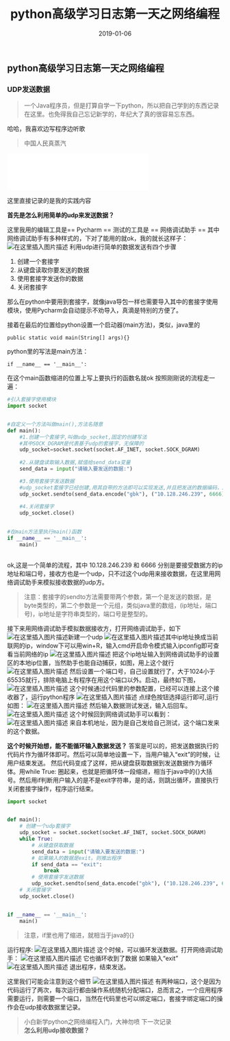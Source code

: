 ﻿---
title: python高级学习日志第一天之网络编程
date: 2019-01-06
tags: Python
---
<meta name="referrer" content="no-referrer" />

##   python高级学习日志第一天之网络编程
###   UDP发送数据
> 一个Java程序员，但是打算自学一下python，所以把自己学到的东西记录在这里。也免得我自己忘记新学的，年纪大了真的很容易忘东西。

哈哈，我喜欢边写程序边听歌 
> 中国人民真蒸汽

<iframe frameborder="no" border="0" marginwidth="0" marginheight="0" width=330 height=86 src="//music.163.com/outchain/player?type=2&id=433107530&auto=0&height=66"></iframe>

这里直接记录的是我的实践内容

**首先是怎么利用简单的udp来发送数据？**

这里我用的编辑工具是== Pycharm ==
测试的工具是 == 网络调试助手 ==
其中网络调试助手有多种样式的，下对了能用的就ok，我的就长这样子：![在这里插入图片描述](https://img-blog.csdnimg.cn/20190106212353613.png?x-oss-process=image/watermark,type_ZmFuZ3poZW5naGVpdGk,shadow_10,text_aHR0cHM6Ly9ibG9nLmNzZG4ubmV0L3FxXzQwOTQ4Nzk1,size_16,color_FFFFFF,t_70)
利用udp进行简单的数据发送有四个步骤

 1. 创建一个套接字
 2. 从键盘读取你要发送的数据
 3. 使用套接字发送你的数据
 4. 关闭套接字
 
 那么在python中要用到套接字，就像java导包一样也需要导入其中的套接字使用模块，使用Pycharm会自动提示不劝导入，真滴是特别的方便了。

接着在最后的位置给python设置一个启动器(main方法)，类似，java里的

```
public static void main(String[] args){}
```
python里的写法是main方法：

```
if __name__ == '__main__':
```
在这个main函数缩进的位置上写上要执行的函数名就ok
按照刚刚说的流程走一遍：

```python
#引入套接字使用模块
import socket


#自定义一个方法叫做main(),方法名随意
def main():
    #1.创建一个套接字,叫做udp_socket,固定的创建写法
    #其中SOCK_DGRAM是代表基于udp的套接字，无保障的
    udp_socket=socket.socket(socket.AF_INET, socket.SOCK_DGRAM)
    
    #2.从键盘读取输入数据,赋值给send_data变量
    send_data = input("请输入要发送的数据:")

    #3.使用套接字发送数据
    #udp_socket套接字已经创建,用其自带的方法即可以实现发送,并且把发送的数据编码，防止中文输入乱码
    udp_socket.sendto(send_data.encode("gbk"), ("10.128.246.239", 6666))
   
    #4.关闭套接字
    udp_socket.close()
   

#在main方法里执行main()函数
if __name__ == '__main__':
    main()
    
```
ok,这是一个简单的流程，其中  10.128.246.239  和  6666 分别是要接受数据方的ip地址和端口号，接收方也是一个udp，只不过这个udp用来接收数据，在这里用网络调试助手来模拟接收数据的udp方。
> 注意：套接字的sendto方法需要带两个参数，第一个是发送的数据，是byte类型的，第二个参数是一个元组，类似java里的数组，(ip地址，端口号)，ip地址是字符串类型的，端口号是整型的。

接下来用网络调试助手模拟数据接收方，打开网络调试助手，如下
![在这里插入图片描述](https://img-blog.csdnimg.cn/20190106215312639.png?x-oss-process=image/watermark,type_ZmFuZ3poZW5naGVpdGk,shadow_10,text_aHR0cHM6Ly9ibG9nLmNzZG4ubmV0L3FxXzQwOTQ4Nzk1,size_16,color_FFFFFF,t_70)新建一个udp
![在这里插入图片描述](https://img-blog.csdnimg.cn/20190106215359375.png?x-oss-process=image/watermark,type_ZmFuZ3poZW5naGVpdGk,shadow_10,text_aHR0cHM6Ly9ibG9nLmNzZG4ubmV0L3FxXzQwOTQ4Nzk1,size_16,color_FFFFFF,t_70)其中ip地址换成当前联网的ip，window下可以用win+R，输入cmd开启命令模式输入ipconfig即可查看当前网络的ip
![在这里插入图片描述](https://img-blog.csdnimg.cn/20190106215618224.png?x-oss-process=image/watermark,type_ZmFuZ3poZW5naGVpdGk,shadow_10,text_aHR0cHM6Ly9ibG9nLmNzZG4ubmV0L3FxXzQwOTQ4Nzk1,size_16,color_FFFFFF,t_70)
把这个ip地址输入到网络调试助手的设置区的本地ip位置，当然助手也能自动捕获，如图，用上这个就行
![在这里插入图片描述](https://img-blog.csdnimg.cn/20190106215854875.png?x-oss-process=image/watermark,type_ZmFuZ3poZW5naGVpdGk,shadow_10,text_aHR0cHM6Ly9ibG9nLmNzZG4ubmV0L3FxXzQwOTQ4Nzk1,size_16,color_FFFFFF,t_70)
然后设置一个端口号，自己设置就行了，大于1024小于65535就行，排除电脑上有程序在用这个端口以外。启动，最终如下图，
![在这里插入图片描述](https://img-blog.csdnimg.cn/20190106220020862.png?x-oss-process=image/watermark,type_ZmFuZ3poZW5naGVpdGk,shadow_10,text_aHR0cHM6Ly9ibG9nLmNzZG4ubmV0L3FxXzQwOTQ4Nzk1,size_16,color_FFFFFF,t_70)
这个时候通过代码里的参数配置，已经可以连接上这个接收器了，运行python程序
![在这里插入图片描述](https://img-blog.csdnimg.cn/20190106220213861.png)
点绿色按钮选择运行即可,运行如图：
![在这里插入图片描述](https://img-blog.csdnimg.cn/20190106220352802.png)
然后输入数据测试发送，输入后回车。
![在这里插入图片描述](https://img-blog.csdnimg.cn/20190106220442349.png?x-oss-process=image/watermark,type_ZmFuZ3poZW5naGVpdGk,shadow_10,text_aHR0cHM6Ly9ibG9nLmNzZG4ubmV0L3FxXzQwOTQ4Nzk1,size_16,color_FFFFFF,t_70)
这个时候回到网络调试助手可以看到：
![在这里插入图片描述](https://img-blog.csdnimg.cn/20190106220529883.png?x-oss-process=image/watermark,type_ZmFuZ3poZW5naGVpdGk,shadow_10,text_aHR0cHM6Ly9ibG9nLmNzZG4ubmV0L3FxXzQwOTQ4Nzk1,size_16,color_FFFFFF,t_70)
来自本机地址，因为是自己发给自己测试，这个端口发来的这个数据。

**这个时候开始想，能不能循环输入数据发送？**
答案是可以的，把发送数据执行的代码片作为循环体即可。然后可以简单地设置一下，当用户输入“exit”的时候，让用户结束发送。
然后代码变成了这样，把从键盘获取数据到发送数据作为循环体。用while True: 圈起来，也就是把循环体一段缩进，相当于java中的{}大括号。然后用if判断用户输入的是不是exit字符串，是的话，则跳出循环，直接执行关闭套接字操作，程序运行结束。

```python
import socket


def main():
    # 创建一个udp套接字
    udp_socket = socket.socket(socket.AF_INET, socket.SOCK_DGRAM)
    while True:
        # 从键盘获取数据
        send_data = input("请输入要发送的数据:")
        # 如果输入的数据是exit。则推出程序
        if send_data == "exit":
            break
        # 使用套接字发送数据
        udp_socket.sendto(send_data.encode("gbk"), ("10.128.246.239", 6666))
    # 关闭套接字
    udp_socket.close()


if __name__ == '__main__':
    main()

```

>注意，if里也用了缩进，就相当于java的{}

运行程序:
![在这里插入图片描述](https://img-blog.csdnimg.cn/20190106221413209.png?x-oss-process=image/watermark,type_ZmFuZ3poZW5naGVpdGk,shadow_10,text_aHR0cHM6Ly9ibG9nLmNzZG4ubmV0L3FxXzQwOTQ4Nzk1,size_16,color_FFFFFF,t_70)
这个时候，可以循环发送数据。打开网络调试助手：
![在这里插入图片描述](https://img-blog.csdnimg.cn/20190106221456114.png?x-oss-process=image/watermark,type_ZmFuZ3poZW5naGVpdGk,shadow_10,text_aHR0cHM6Ly9ibG9nLmNzZG4ubmV0L3FxXzQwOTQ4Nzk1,size_16,color_FFFFFF,t_70)
它也循环收到了数据
如果输入“exit”
![在这里插入图片描述](https://img-blog.csdnimg.cn/20190106221601628.png)
退出程序，结束发送。

这里我们可能会注意到这个细节
![在这里插入图片描述](https://img-blog.csdnimg.cn/20190106221712480.png?x-oss-process=image/watermark,type_ZmFuZ3poZW5naGVpdGk,shadow_10,text_aHR0cHM6Ly9ibG9nLmNzZG4ubmV0L3FxXzQwOTQ4Nzk1,size_16,color_FFFFFF,t_70)
有两种端口，这个是因为代码运行了两次，每次运行都由操作系统随机分配端口，总而言之，一个应用程序需要运行，则需要一个端口，当然在代码里也可以绑定端口，套接字绑定端口的操作会在udp接收数据里记录。

> 小白新学python之网络编程入门，大神勿喷
> 下一次记录  
> **怎么利用udp接收数据？**
